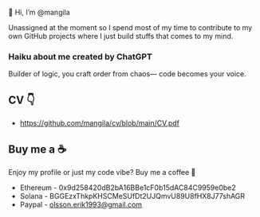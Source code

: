 👋 Hi, I’m @mangila

Unassigned at the moment so I spend most of my time to contribute to my own GitHub projects where I just build stuffs that comes to my mind.

### Haiku about me created by ChatGPT

Builder of logic, you craft order from chaos— code becomes your voice.

## CV :point_down:
* https://github.com/mangila/cv/blob/main/CV.pdf

## Buy me a :coffee:
Enjoy my profile or just my code vibe? Buy me a coffee :angel:

- Ethereum - 0x9d258420dB2bA16BBe1cF0b15dAC84C9959e0be2
- Solana - BGGEzxThkpKHSCMeSUfDt2UJQmvU89U8fHX8J77shAGR
- Paypal - olsson.erik1993@gmail.com
